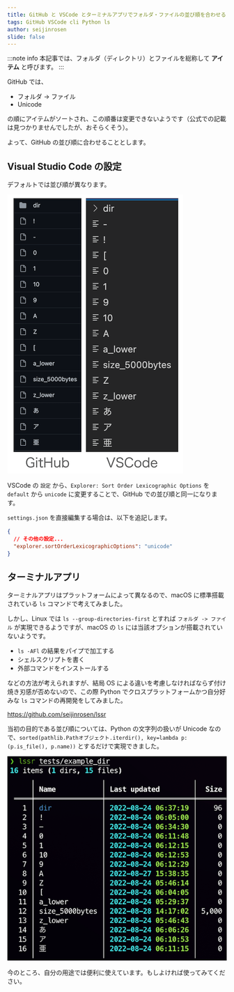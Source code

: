 ```yaml
---
title: GitHub と VSCode とターミナルアプリでフォルダ・ファイルの並び順を合わせる
tags: GitHub VSCode cli Python ls
author: seijinrosen
slide: false
---
```


:::note info
本記事では、フォルダ（ディレクトリ）とファイルを総称して **アイテム** と呼びます。
:::

GitHub では、

- フォルダ -> ファイル
- Unicode

の順にアイテムがソートされ、この順番は変更できないようです（公式での記載は見つかりませんでしたが、おそらくそう）。

よって、GitHub の並び順に合わせることとします。

## Visual Studio Code の設定

デフォルトでは並び順が異なります。

![GitHub と VSCode アイテム並び順比較](github_vscode_compare.png)

VSCode の `設定` から、`Explorer: Sort Order Lexicographic Options` を `default` から `unicode` に変更することで、GitHub での並び順と同一になります。

`settings.json` を直接編集する場合は、以下を追記します。

```jsonc:settings.json
{
  // その他の設定...
  "explorer.sortOrderLexicographicOptions": "unicode"
}
```

## ターミナルアプリ

ターミナルアプリはプラットフォームによって異なるので、macOS に標準搭載されている `ls` コマンドで考えてみました。

しかし、Linux では `ls --group-directories-first` とすれば `フォルダ -> ファイル` が実現できるようですが、macOS の `ls` には当該オプションが搭載されていないようです。

- `ls -AFl` の結果をパイプで加工する
- シェルスクリプトを書く
- 外部コマンドをインストールする

などの方法が考えられますが、結局 OS による違いを考慮しなければならず付け焼き刃感が否めないので、この際 Python でクロスプラットフォームかつ自分好みな `ls` コマンドの再開発をしてみました。

https://github.com/seijinrosen/lssr

当初の目的である並び順については、Python の文字列の扱いが Unicode なので、`sorted(pathlib.Pathオブジェクト.iterdir(), key=lambda p: (p.is_file(), p.name))` とするだけで実現できました。

![lssr 出力結果](lssr_output.png)

今のところ、自分の用途では便利に使えています。もしよければ使ってみてください。
